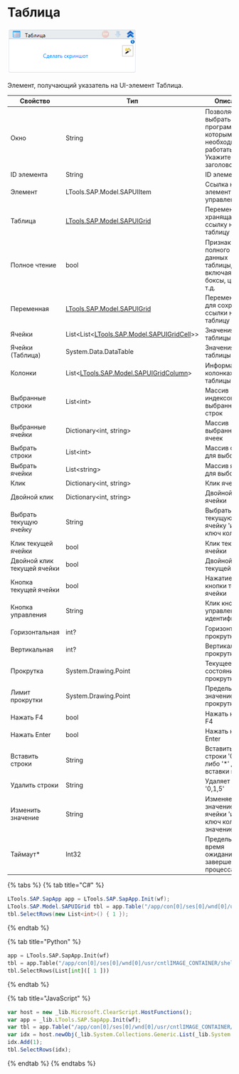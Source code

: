# Таблица

![](<../../../.gitbook/assets/image (413).png>)

Элемент, получающий указатель на UI-элемент Таблица.

| Свойство                    | Тип                                                                       | Описание                                                              |
| --------------------------- | ------------------------------------------------------------------------- | --------------------------------------------------------------------- |
| Окно        | String                     | Позволяет выбрать окно программы, с которым необходимо работать. Укажите заголовок окна |
| ID элемента                 | String                                                                    | ID элемента                                                           |
| Элемент                     | LTools.SAP.Model.SAPUIItem                                                | Ссылка на элемент управления                                          |
| Таблица                     | [LTools.SAP.Model.SAPUIGrid](datatypes/sapuigrid.md)                      | Переменная, хранящая ссылку на таблицу                                |
| Полное чтение               | bool                                                                      | Признак полного чтения данных таблицы, включая чек-боксы, цвет и т.д. |
| Переменная                  | [LTools.SAP.Model.SAPUIGrid](datatypes/sapuigrid.md)                      | Переменная для сохранения ссылки на таблицу                           |
| Ячейки                      | List\<List<[LTools.SAP.Model.SAPUIGridCell](datatypes/sapuigridcell.md)>> | Значения ячеек таблицы                                                |
| Ячейки (Таблица)            | System.Data.DataTable                                                     | Значения ячеек таблицы                                                |
| Колонки                     | List<[LTools.SAP.Model.SAPUIGridColumn](datatypes/sapuigridcolumn.md)>    | Информация о колонках таблицы                                         |
| Выбранные строки            | List\<int>                                                                | Массив индексов выбранных строк                                       |
| Выбранные ячейки            | Dictionary\<int, string>                                                  | Массив выбранных ячеек                                                |
| Выбрать строки              | List\<int>                                                                | Массив строк для выбора                                               |
| Выбрать ячейки              | List\<string>                                                             | Массив ячеек для выбора                                               |
| Клик                        | Dictionary\<int, string>                                                  | Клик ячейки                                                           |
| Двойной клик                | Dictionary\<int, string>                                                  | Двойной клик ячейки                                                   |
| Выбрать текущую ячейку      | String                                                                    | Выбрать текущую ячейку 'индекс, ключ колонки'                         |
| Клик текущей ячейки         | bool                                                                      | Клик текущей ячейки                                                   |
| Двойной клик текущей ячейки | bool                                                                      | Двойной клик текущей ячейки                                           |
| Кнопка текущей ячейки       | bool                                                                      | Нажатие кнопки текущей ячейки                                         |
| Кнопка управления           | String                                                                    | Клик кнопки управления по идентификатору                              |
| Горизонтальная              | int?                                                                      | Горизонтальная прокрутка                                              |
| Вертикальная                | int?                                                                      | Вертикальная прокрутка                                                |
| Прокрутка                   | System.Drawing.Point                                                      | Текущее состояние прокрутки                                           |
| Лимит прокрутки             | System.Drawing.Point                                                      | Предельное значение прокрутки                                         |
| Нажать F4                   | bool                                                                      | Нажать кнопку F4                                                      |
| Нажать Enter                | bool                                                                      | Нажать кнопку Enter                                                   |
| Вставить строки             | String                                                                    | Вставить строки '0,1,5' либо '\*' для вставки в конец                 |
| Удалить строки              | String                                                                    | Удаляет строки '0,1,5'                                                |
| Изменить значение           | String                                                                    | Изменяет значение ячейки 'индекс, ключ колонки, значение'             |
| Таймаут\*                   | Int32                                                                     | Предельное время ожидания завершения процесса (мс)                    |

{% tabs %}
{% tab title="C#" %}
```csharp
LTools.SAP.SapApp app = LTools.SAP.SapApp.Init(wf);
LTools.SAP.Model.SAPUIGrid tbl = app.Table("/app/con[0]/ses[0]/wnd[0]/usr/cntlIMAGE_CONTAINER/shellcont/shell/shellcont[0]/shell");
tbl.SelectRows(new List<int>() { 1 });
```
{% endtab %}

{% tab title="Python" %}
```python
app = LTools.SAP.SapApp.Init(wf)
tbl = app.Table("/app/con[0]/ses[0]/wnd[0]/usr/cntlIMAGE_CONTAINER/shellcont/shell/shellcont[0]/shell")
tbl.SelectRows(List[int]([ 1 ]))
```
{% endtab %}

{% tab title="JavaScript" %}
```javascript
var host = new _lib.Microsoft.ClearScript.HostFunctions();
var app = _lib.LTools.SAP.SapApp.Init(wf);		
var tbl = app.Table("/app/con[0]/ses[0]/wnd[0]/usr/cntlIMAGE_CONTAINER/shellcont/shell/shellcont[0]/shell");
var idx = host.newObj(_lib.System.Collections.Generic.List(_lib.System.Int32));
idx.Add(1);
tbl.SelectRows(idx);
```
{% endtab %}
{% endtabs %}


